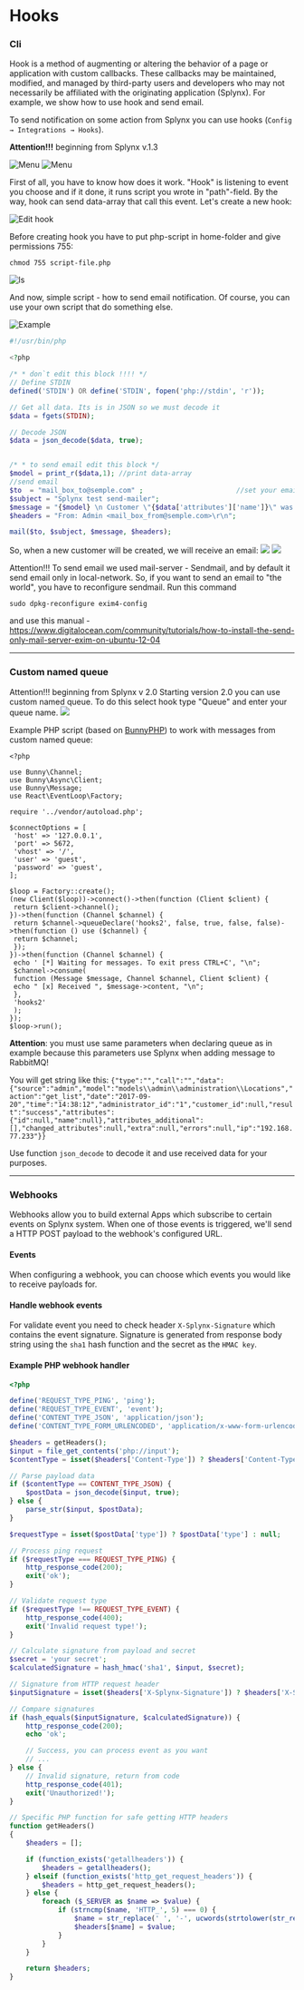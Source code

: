 Hooks
=============



### Cli

Hook is a method of augmenting or altering the behavior of a page or application with custom callbacks. These callbacks may be maintained, modified, and managed by third-party users and developers who may not necessarily be affiliated with the originating application (Splynx). For example, we show how to use hook and send email.

To send notification on some action from Splynx you can use hooks (`Config → Integrations → Hooks`).

**Attention!!!** beginning from Splynx v.1.3

![Menu](main_menu.png)
![Menu](main_menu1.png)


First of all, you have to know how does it work. "Hook" is listening to event you choose and if it done, it runs script you wrote in "path"-field. By the way, hook can send data-array that call this event. Let's create a new hook:

![Edit hook](edit.png)

Before creating hook you have to put php-script in home-folder and give permissions 755:
```
chmod 755 script-file.php
```
![ls](ls.png)

And now, simple script - how to send email notification. Of course, you can use your own script that do something else.

![Example](example.png)

```PHP
#!/usr/bin/php

<?php

/* * don`t edit this block !!!! */
// Define STDIN
defined('STDIN') OR define('STDIN', fopen('php://stdin', 'r'));

// Get all data. Its is in JSON so we must decode it
$data = fgets(STDIN);

// Decode JSON
$data = json_decode($data, true);


/* * to send email edit this block */
$model = print_r($data,1); //print data-array
//send email
$to  = "mail_box_to@semple.com" ;                       //set your email
$subject = "Splynx test send-mailer";
$message = "{$model} \n Customer \"{$data['attributes']['name']}\" was created {$data['date']} by {$data['source']}";
$headers = "From: Admin <mail_box_from@semple.com>\r\n";

mail($to, $subject, $message, $headers);
```

So, when a new customer will be created, we will receive an email:
![](email1.png)
![](email2.png)

Attention!!!
To send email we used mail-server - Sendmail, and by default it send email only in local-network. So, if you want to send an email to "the world", you have to reconfigure sendmail.
Run this command
```
sudo dpkg-reconfigure exim4-config
```
and use this manual - https://www.digitalocean.com/community/tutorials/how-to-install-the-send-only-mail-server-exim-on-ubuntu-12-04

---
### Custom named queue
Attention!!! beginning from Splynx v 2.0
Starting version 2.0 you can use custom named queue. To do this select hook type "Queue" and enter your queue name.
![](edit.jpg)

Example PHP script (based on [BunnyPHP](https://github.com/jakubkulhan/bunny)) to work with messages from custom named queue:
```
<?php

use Bunny\Channel;
use Bunny\Async\Client;
use Bunny\Message;
use React\EventLoop\Factory;

require '../vendor/autoload.php';

$connectOptions = [
 'host' => '127.0.0.1',
 'port' => 5672,
 'vhost' => '/',
 'user' => 'guest',
 'password' => 'guest',
];

$loop = Factory::create();
(new Client($loop))->connect()->then(function (Client $client) {
 return $client->channel();
})->then(function (Channel $channel) {
 return $channel->queueDeclare('hooks2', false, true, false, false)->then(function () use ($channel) {
 return $channel;
 });
})->then(function (Channel $channel) {
 echo ' [*] Waiting for messages. To exit press CTRL+C', "\n";
 $channel->consume(
 function (Message $message, Channel $channel, Client $client) {
 echo " [x] Received ", $message->content, "\n";
 },
 'hooks2'
 );
});
$loop->run();
```
**Attention**: you must use same parameters when declaring queue as in example because this parameters use Splynx when adding message to RabbitMQ!

You will get string like this: `{"type":"","call":"","data":{"source":"admin","model":"models\\admin\\administration\\Locations","action":"get_list","date":"2017-09-20","time":"14:38:12","administrator_id":"1","customer_id":null,"result":"success","attributes":{"id":null,"name":null},"attributes_additional":[],"changed_attributes":null,"extra":null,"errors":null,"ip":"192.168.77.233"}}`

Use function `json_decode` to decode it and use received data for your purposes.

---
### Webhooks

Webhooks allow you to build external Apps which subscribe to certain events on Splynx system. When one of those events is triggered, we'll send a HTTP POST payload to the webhook's configured URL.

#### Events

When configuring a webhook, you can choose which events you would like to receive payloads for.

#### Handle webhook events

For validate event you need to check header `X-Splynx-Signature` which contains the event signature. Signature is generated from response body string using the `sha1` hash function and the secret as the `HMAC key`.

#### Example PHP webhook handler

```php
<?php

define('REQUEST_TYPE_PING', 'ping');
define('REQUEST_TYPE_EVENT', 'event');
define('CONTENT_TYPE_JSON', 'application/json');
define('CONTENT_TYPE_FORM_URLENCODED', 'application/x-www-form-urlencoded');

$headers = getHeaders();
$input = file_get_contents('php://input');
$contentType = isset($headers['Content-Type']) ? $headers['Content-Type'] : '';

// Parse payload data
if ($contentType == CONTENT_TYPE_JSON) {
    $postData = json_decode($input, true);
} else {
    parse_str($input, $postData);
}

$requestType = isset($postData['type']) ? $postData['type'] : null;

// Process ping request
if ($requestType === REQUEST_TYPE_PING) {
    http_response_code(200);
    exit('ok');
}

// Validate request type
if ($requestType !== REQUEST_TYPE_EVENT) {
    http_response_code(400);
    exit('Invalid request type!');
}

// Calculate signature from payload and secret
$secret = 'your secret';
$calculatedSignature = hash_hmac('sha1', $input, $secret);

// Signature from HTTP request header
$inputSignature = isset($headers['X-Splynx-Signature']) ? $headers['X-Splynx-Signature'] : '';

// Compare signatures
if (hash_equals($inputSignature, $calculatedSignature)) {
    http_response_code(200);
    echo 'ok';

    // Success, you can process event as you want
    // ...
} else {
    // Invalid signature, return from code
    http_response_code(401);
    exit('Unauthorized!');
}

// Specific PHP function for safe getting HTTP headers
function getHeaders()
{
    $headers = [];

    if (function_exists('getallheaders')) {
        $headers = getallheaders();
    } elseif (function_exists('http_get_request_headers')) {
        $headers = http_get_request_headers();
    } else {
        foreach ($_SERVER as $name => $value) {
            if (strncmp($name, 'HTTP_', 5) === 0) {
                $name = str_replace(' ', '-', ucwords(strtolower(str_replace('_', ' ', substr($name, 5)))));
                $headers[$name] = $value;
            }
        }
    }

    return $headers;
}
```
